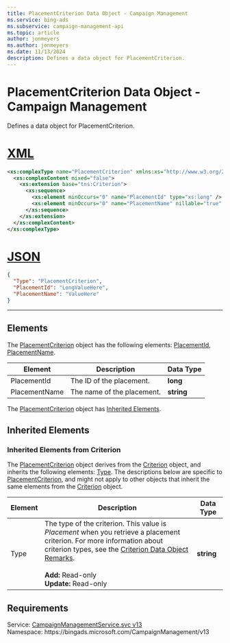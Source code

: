 ```yaml
---
title: PlacementCriterion Data Object - Campaign Management
ms.service: bing-ads
ms.subservice: campaign-management-api
ms.topic: article
author: jonmeyers
ms.author: jonmeyers
ms.date: 11/13/2024
description: Defines a data object for PlacementCriterion.
---
```

# PlacementCriterion Data Object - Campaign Management
Defines a data object for PlacementCriterion.

# [XML](#tab/xml)

```xml
<xs:complexType name="PlacementCriterion" xmlns:xs="http://www.w3.org/2001/XMLSchema">
  <xs:complexContent mixed="false">
    <xs:extension base="tns:Criterion">
      <xs:sequence>
        <xs:element minOccurs="0" name="PlacementId" type="xs:long" />
        <xs:element minOccurs="0" name="PlacementName" nillable="true" type="xs:string" />
      </xs:sequence>
    </xs:extension>
  </xs:complexContent>
</xs:complexType>
```

# [JSON](#tab/json)

```json
{
  "Type": "PlacementCriterion",
  "PlacementId": "LongValueHere",
  "PlacementName": "ValueHere"
}
```

-----

## <a name="elements"></a>Elements

The [PlacementCriterion](placementcriterion.md) object has the following elements: [PlacementId](#placementid), [PlacementName](#placementname).

|Element|Description|Data Type|
|-----------|---------------|-------------|
|<a name="placementid"></a>PlacementId|The ID of the placement.|**long**|
|<a name="placementname"></a>PlacementName|The name of the placement.|**string**|

The [PlacementCriterion](placementcriterion.md) object has [Inherited Elements](#inheritedelements).

## <a name="inheritedelements"></a>Inherited Elements

### <a name="inheritedelementscriterion"></a>Inherited Elements from Criterion
The [PlacementCriterion](placementcriterion.md) object derives from the [Criterion](criterion.md) object, and inherits the following elements: [Type](#type). The descriptions below are specific to [PlacementCriterion](placementcriterion.md), and might not apply to other objects that inherit the same elements from the [Criterion](criterion.md) object.  

|Element|Description|Data Type|
|-----------|---------------|-------------|
|<a name="type"></a>Type|The type of the criterion. This value is *Placement* when you retrieve a placement criterion. For more information about criterion types, see the [Criterion Data Object Remarks](criterion.md#remarks).<br/><br/>**Add:** Read-only<br/>**Update:** Read-only|**string**|

## Requirements
Service: [CampaignManagementService.svc v13](https://campaign.api.bingads.microsoft.com/Api/Advertiser/CampaignManagement/v13/CampaignManagementService.svc)  
Namespace: https\://bingads.microsoft.com/CampaignManagement/v13  

